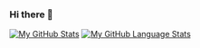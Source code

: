 ### Hi there 👋
[![My GitHub Stats](https://github-readme-stats.vercel.app/api/?username=Parz1val02&count_private=true&theme=tokyonight&showicons=true)]()
[![My GitHub Language Stats](https://github-readme-stats.vercel.app/api/top-langs/?username=Parz1val02&layout=compact&theme=tokyonight&langs_count=8)]()
<!--
**Parz1val02/Parz1val02** is a ✨ _special_ ✨ repository because its `README.md` (this file) appears on your GitHub profile.

Here are some ideas to get you started:

- 🔭 I’m currently working on ...
- 🌱 I’m currently learning ...
- 👯 I’m looking to collaborate on ...
- 🤔 I’m looking for help with ...
- 💬 Ask me about ...
- 📫 How to reach me: ...
- 😄 Pronouns: ...
- ⚡ Fun fact: ...
-->
